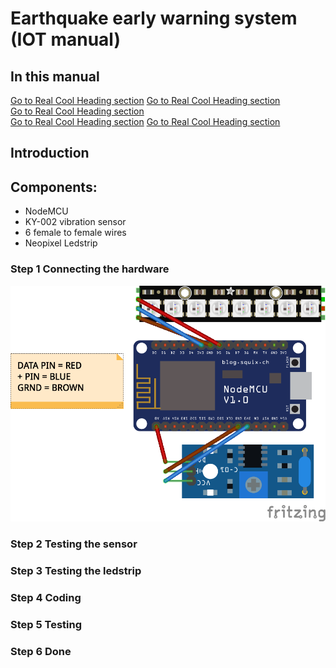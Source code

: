 # Earthquake early warning system (IOT manual)

## In this manual
  
  [Go to Real Cool Heading section](#introduction)
  [Go to Real Cool Heading section](#components)  
  [Go to Real Cool Heading section](#step-1-connecting-the-hardware)  
  [Go to Real Cool Heading section](#step-2-testing-the-sensor)
  [Go to Real Cool Heading section](#step-3-testing-the-ledstrip )
  
## Introduction

## Components:

  - NodeMCU
  - KY-002 vibration sensor
  - 6 female to female wires
  - Neopixel Ledstrip

### Step 1 Connecting the hardware

![Fritzing Earthquake early warning system](https://raw.githubusercontent.com/pepijnlauriks/IOT/master/IOTfritzing.png)

### Step 2 Testing the sensor

### Step 3 Testing the ledstrip

### Step 4 Coding

### Step 5 Testing

### Step 6 Done

